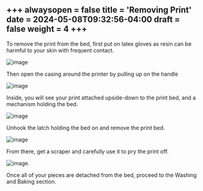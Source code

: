 +++
alwaysopen = false
title = 'Removing Print'
date = 2024-05-08T09:32:56-04:00
draft = false
weight = 4
+++
---

To remove the print from the bed, first put on latex gloves as resin can be harmful to your skin with frequent contact. 

![image](/images/31.png)

Then open the casing around the printer by pulling up on the handle

![image](/images/32.png)

Inside, you will see your print attached upside-down to the print bed, and a mechanism holding the bed.

![image](/images/33.png)

Unhook the latch holding the bed on and remove the print bed.

![image](/images/34.png)

From there, get a scraper and carefully use it to pry the print off.

![image](/images/35.png).

Once all of your pieces are detached from the bed, proceed to the Washing and Baking section.

